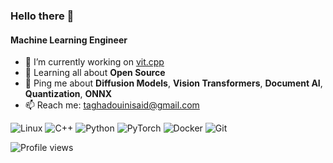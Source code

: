 ### Hello there 👋

#### Machine Learning Engineer

- 🔭 I’m currently working on [vit.cpp](https://github.com/staghado/vit.cpp)
- 🌱 Learning all about **Open Source**
- 💬 Ping me about **Diffusion Models**, **Vision Transformers**, **Document AI**, **Quantization**, **ONNX**
- 📫 Reach me: [taghadouinisaid@gmail.com](mailto:taghadouinisaid@gmail.com)

<!--![](https://img.shields.io/badge/Code-Python-informational?style=flat&logo=python&logoColor=white&color=2bbc8a)
-->
![Linux](https://img.shields.io/badge/Linux-FCC624?style=for-the-badge&logo=linux&logoColor=black)
![C++](https://img.shields.io/badge/c++-%2300599C.svg?style=for-the-badge&logo=c%2B%2B&logoColor=white)
![Python](https://img.shields.io/badge/python-3670A0?style=for-the-badge&logo=python&logoColor=ffdd54)
![PyTorch](https://img.shields.io/badge/PyTorch-%23EE4C2C.svg?style=for-the-badge&logo=PyTorch&logoColor=white)
![Docker](https://img.shields.io/badge/docker-%230db7ed.svg?style=for-the-badge&logo=docker&logoColor=white)
![Git](https://img.shields.io/badge/git-%23F05033.svg?style=for-the-badge&logo=git&logoColor=white)

![Profile views](https://komarev.com/ghpvc/?username=staghado)

<!--
## My GitHub Stats
![Your Name's GitHub stats](https://github-readme-stats.vercel.app/api?username=staghado&show_icons=true&theme=radical)

## Most Used Languages
![Top Langs](https://github-readme-stats.vercel.app/api/top-langs/?username=staghado&layout=compact&theme=radical)

![Profile views](https://komarev.com/ghpvc/?username=staghado)
-->
